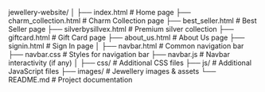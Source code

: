 jewellery-website/
│
├── index.html                # Home page
├── charm_collection.html      # Charm Collection page
├── best_seller.html           # Best Seller page
├── silverbysillvex.html       # Premium silver collection
├── giftcard.html              # Gift Card page
├── about_us.html              # About Us page
├── signin.html                # Sign In page
│
├── navbar.html                # Common navigation bar
├── navbar.css                 # Styles for navigation bar
├── navbar.js                  # Navbar interactivity (if any)
│
├── css/                       # Additional CSS files
├── js/                        # Additional JavaScript files
├── images/                    # Jewellery images & assets
└── README.md                  # Project documentation

